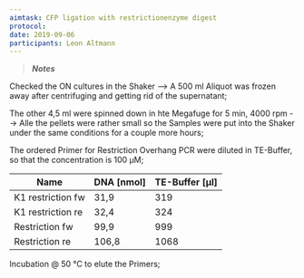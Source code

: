 ```yaml
---
aimtask: CFP ligation with restrictionenzyme digest
protocol:  
date: 2019-09-06
participants: Leon Altmann
---
```

> ***Notes***



Checked the ON cultures in the Shaker --> A 500 ml Aliquot was frozen away after centrifuging and getting rid of the supernatant;

The other 4,5 ml were spinned down in hte Megafuge for 5 min, 4000 rpm --> Alle the pellets were rather small so the Samples were put into the Shaker under the same conditions for a couple more hours;



The ordered Primer for Restriction Overhang PCR were diluted in TE-Buffer, so that the concentration is 100 µM;

 

| **Name**          | **DNA [nmol]** | **TE-Buffer [µl]** |
| ----------------- | -------------- | ------------------ |
| K1 restriction fw | 31,9           | 319                |
| K1 restriction re | 32,4           | 324                |
| Restriction fw    | 99,9           | 999                |
| Restriction re    | 106,8          | 1068               |



Incubation @ 50 °C to elute the Primers;


